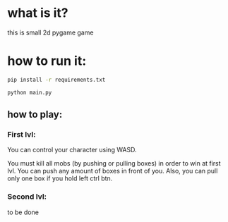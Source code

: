  # what is it?

 this is small 2d pygame game

 # how to run it:

```bash
pip install -r requirements.txt

python main.py
```

## how to play:

### First lvl:

You can control your character using WASD.

You must kill all mobs (by pushing or pulling boxes) in order to win at first lvl. You can push any amount of boxes in front of you. Also, you can pull only one box if you hold left ctrl btn.

### Second lvl:

to be done